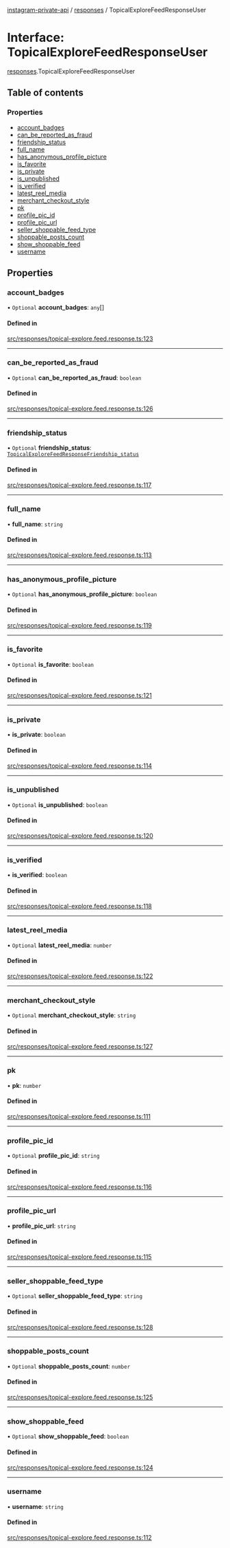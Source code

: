 [instagram-private-api](../../README.md) / [responses](../../modules/responses.md) / TopicalExploreFeedResponseUser

# Interface: TopicalExploreFeedResponseUser

[responses](../../modules/responses.md).TopicalExploreFeedResponseUser

## Table of contents

### Properties

- [account\_badges](TopicalExploreFeedResponseUser.md#account_badges)
- [can\_be\_reported\_as\_fraud](TopicalExploreFeedResponseUser.md#can_be_reported_as_fraud)
- [friendship\_status](TopicalExploreFeedResponseUser.md#friendship_status)
- [full\_name](TopicalExploreFeedResponseUser.md#full_name)
- [has\_anonymous\_profile\_picture](TopicalExploreFeedResponseUser.md#has_anonymous_profile_picture)
- [is\_favorite](TopicalExploreFeedResponseUser.md#is_favorite)
- [is\_private](TopicalExploreFeedResponseUser.md#is_private)
- [is\_unpublished](TopicalExploreFeedResponseUser.md#is_unpublished)
- [is\_verified](TopicalExploreFeedResponseUser.md#is_verified)
- [latest\_reel\_media](TopicalExploreFeedResponseUser.md#latest_reel_media)
- [merchant\_checkout\_style](TopicalExploreFeedResponseUser.md#merchant_checkout_style)
- [pk](TopicalExploreFeedResponseUser.md#pk)
- [profile\_pic\_id](TopicalExploreFeedResponseUser.md#profile_pic_id)
- [profile\_pic\_url](TopicalExploreFeedResponseUser.md#profile_pic_url)
- [seller\_shoppable\_feed\_type](TopicalExploreFeedResponseUser.md#seller_shoppable_feed_type)
- [shoppable\_posts\_count](TopicalExploreFeedResponseUser.md#shoppable_posts_count)
- [show\_shoppable\_feed](TopicalExploreFeedResponseUser.md#show_shoppable_feed)
- [username](TopicalExploreFeedResponseUser.md#username)

## Properties

### account\_badges

• `Optional` **account\_badges**: `any`[]

#### Defined in

[src/responses/topical-explore.feed.response.ts:123](https://github.com/Nerixyz/instagram-private-api/blob/b3351b9/src/responses/topical-explore.feed.response.ts#L123)

___

### can\_be\_reported\_as\_fraud

• `Optional` **can\_be\_reported\_as\_fraud**: `boolean`

#### Defined in

[src/responses/topical-explore.feed.response.ts:126](https://github.com/Nerixyz/instagram-private-api/blob/b3351b9/src/responses/topical-explore.feed.response.ts#L126)

___

### friendship\_status

• `Optional` **friendship\_status**: [`TopicalExploreFeedResponseFriendship_status`](TopicalExploreFeedResponseFriendship_status.md)

#### Defined in

[src/responses/topical-explore.feed.response.ts:117](https://github.com/Nerixyz/instagram-private-api/blob/b3351b9/src/responses/topical-explore.feed.response.ts#L117)

___

### full\_name

• **full\_name**: `string`

#### Defined in

[src/responses/topical-explore.feed.response.ts:113](https://github.com/Nerixyz/instagram-private-api/blob/b3351b9/src/responses/topical-explore.feed.response.ts#L113)

___

### has\_anonymous\_profile\_picture

• `Optional` **has\_anonymous\_profile\_picture**: `boolean`

#### Defined in

[src/responses/topical-explore.feed.response.ts:119](https://github.com/Nerixyz/instagram-private-api/blob/b3351b9/src/responses/topical-explore.feed.response.ts#L119)

___

### is\_favorite

• `Optional` **is\_favorite**: `boolean`

#### Defined in

[src/responses/topical-explore.feed.response.ts:121](https://github.com/Nerixyz/instagram-private-api/blob/b3351b9/src/responses/topical-explore.feed.response.ts#L121)

___

### is\_private

• **is\_private**: `boolean`

#### Defined in

[src/responses/topical-explore.feed.response.ts:114](https://github.com/Nerixyz/instagram-private-api/blob/b3351b9/src/responses/topical-explore.feed.response.ts#L114)

___

### is\_unpublished

• `Optional` **is\_unpublished**: `boolean`

#### Defined in

[src/responses/topical-explore.feed.response.ts:120](https://github.com/Nerixyz/instagram-private-api/blob/b3351b9/src/responses/topical-explore.feed.response.ts#L120)

___

### is\_verified

• **is\_verified**: `boolean`

#### Defined in

[src/responses/topical-explore.feed.response.ts:118](https://github.com/Nerixyz/instagram-private-api/blob/b3351b9/src/responses/topical-explore.feed.response.ts#L118)

___

### latest\_reel\_media

• `Optional` **latest\_reel\_media**: `number`

#### Defined in

[src/responses/topical-explore.feed.response.ts:122](https://github.com/Nerixyz/instagram-private-api/blob/b3351b9/src/responses/topical-explore.feed.response.ts#L122)

___

### merchant\_checkout\_style

• `Optional` **merchant\_checkout\_style**: `string`

#### Defined in

[src/responses/topical-explore.feed.response.ts:127](https://github.com/Nerixyz/instagram-private-api/blob/b3351b9/src/responses/topical-explore.feed.response.ts#L127)

___

### pk

• **pk**: `number`

#### Defined in

[src/responses/topical-explore.feed.response.ts:111](https://github.com/Nerixyz/instagram-private-api/blob/b3351b9/src/responses/topical-explore.feed.response.ts#L111)

___

### profile\_pic\_id

• `Optional` **profile\_pic\_id**: `string`

#### Defined in

[src/responses/topical-explore.feed.response.ts:116](https://github.com/Nerixyz/instagram-private-api/blob/b3351b9/src/responses/topical-explore.feed.response.ts#L116)

___

### profile\_pic\_url

• **profile\_pic\_url**: `string`

#### Defined in

[src/responses/topical-explore.feed.response.ts:115](https://github.com/Nerixyz/instagram-private-api/blob/b3351b9/src/responses/topical-explore.feed.response.ts#L115)

___

### seller\_shoppable\_feed\_type

• `Optional` **seller\_shoppable\_feed\_type**: `string`

#### Defined in

[src/responses/topical-explore.feed.response.ts:128](https://github.com/Nerixyz/instagram-private-api/blob/b3351b9/src/responses/topical-explore.feed.response.ts#L128)

___

### shoppable\_posts\_count

• `Optional` **shoppable\_posts\_count**: `number`

#### Defined in

[src/responses/topical-explore.feed.response.ts:125](https://github.com/Nerixyz/instagram-private-api/blob/b3351b9/src/responses/topical-explore.feed.response.ts#L125)

___

### show\_shoppable\_feed

• `Optional` **show\_shoppable\_feed**: `boolean`

#### Defined in

[src/responses/topical-explore.feed.response.ts:124](https://github.com/Nerixyz/instagram-private-api/blob/b3351b9/src/responses/topical-explore.feed.response.ts#L124)

___

### username

• **username**: `string`

#### Defined in

[src/responses/topical-explore.feed.response.ts:112](https://github.com/Nerixyz/instagram-private-api/blob/b3351b9/src/responses/topical-explore.feed.response.ts#L112)
